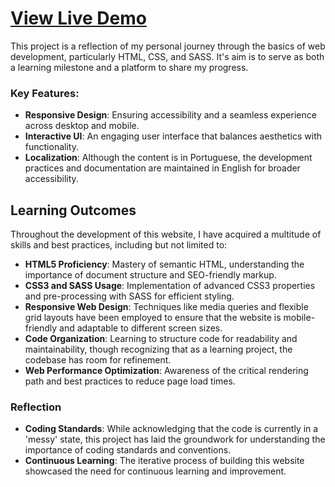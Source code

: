 

# [View Live Demo](https://isdevrodrigues.github.io/cha-lab-bh/)

This project is a reflection of my personal journey through the basics of web development, particularly HTML, CSS, and SASS. It's aim is to serve as both a learning milestone and a platform to share my progress.

### Key Features:

- **Responsive Design**: Ensuring accessibility and a seamless experience across desktop and mobile.
- **Interactive UI**: An engaging user interface that balances aesthetics with functionality.
- **Localization**: Although the content is in Portuguese, the development practices and documentation are maintained in English for broader accessibility.

## Learning Outcomes

Throughout the development of this website, I have acquired a multitude of skills and best practices, including but not limited to:

- **HTML5 Proficiency**: Mastery of semantic HTML, understanding the importance of document structure and SEO-friendly markup.
- **CSS3 and SASS Usage**: Implementation of advanced CSS3 properties and pre-processing with SASS for efficient styling.
- **Responsive Web Design**: Techniques like media queries and flexible grid layouts have been employed to ensure that the website is mobile-friendly and adaptable to different screen sizes.
- **Code Organization**: Learning to structure code for readability and maintainability, though recognizing that as a learning project, the codebase has room for refinement.
- **Web Performance Optimization**: Awareness of the critical rendering path and best practices to reduce page load times.

### Reflection

- **Coding Standards**: While acknowledging that the code is currently in a 'messy' state, this project has laid the groundwork for understanding the importance of coding standards and conventions.
- **Continuous Learning**: The iterative process of building this website showcased the need for continuous learning and improvement.
  
